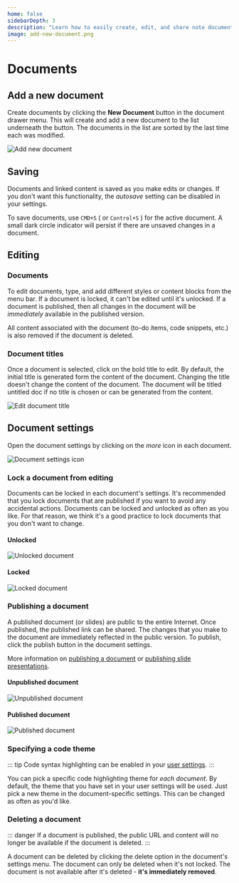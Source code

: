 ```yaml
---
home: false
sidebarDepth: 3
description: "Learn how to easily create, edit, and share note documents."
image: add-new-document.png
---
```


# Documents

## Add a new document

Create documents by clicking the **New Document** button in the document drawer menu. This will create and add a new document to the list underneath the button. The documents in the list are sorted by the last time each was modified.

![Add new document](/add-new-document.png)

## Saving

Documents and linked content is saved as you make edits or changes. If you don't want this functionality, the _autosave_ setting can be disabled in your settings.

To save documents, use `CMD+S` ( or `Control+S` ) for the active document. A small dark circle indicator will persist if there are unsaved changes in a document.

## Editing

### Documents

To edit documents, type, and add different styles or content blocks from the menu bar. If a document is locked, it can't be edited until it's unlocked. If a document is published, then all changes in the document will be _immediately_ available in the published version.

All content associated with the document (to-do items, code snippets, etc.) is also removed if the document is deleted.

### Document titles

Once a document is selected, click on the bold title to edit. By default, the initial title is generated form the content of the document. Changing the title doesn't change the content of the document. The document will be titled untitled doc if no title is chosen or can be generated from the content.

![Edit document title](/edit-document-title.png)

## Document settings

Open the document settings by clicking on the _more_ icon in each document.

![Document settings icon](/document-settings-icon.png)

### Lock a document from editing

Documents can be locked in each document's settings. It's recommended that you lock documents that are published if you want to avoid any accidental actions. Documents can be locked and unlocked as often as you like. For that reason, we think it's a good practice to lock documents that you don't want to change.

#### Unlocked

![Unlocked document](/unlocked-document.png)

#### Locked

![Locked document ](/locked-document.png)

### Publishing a document

A published document (or slides) are public to the entire Internet. Once published, the published link can be shared. The changes that you make to the document are immediately reflected in the public version. To publish, click the publish button in the document settings.

More information on [publishing a document](/publishing/documents.html) or [publishing slide presentations](/publishing/slideshows.html).

#### Unpublished document

![Unpublished document](/unpublished-document.png)

#### Published document

![Published document](/published-document.png)

### Specifying a code theme

::: tip
Code syntax highlighting can be enabled in your [user settings](/user-settings/settings.html#code-theme).
:::

You can pick a specific code highlighting theme for _each document_. By default, the theme that you have set in your user settings will be used. Just pick a new theme in the document-specific settings. This can be changed as often as you'd like.

### Deleting a document

::: danger
If a document is published, the public URL and content will no longer be available if the document is deleted.
:::

A document can be deleted by clicking the delete option in the document's settings menu. The document can only be deleted when it's not locked. The document is not available after it's deleted - **it's immediately removed**.
